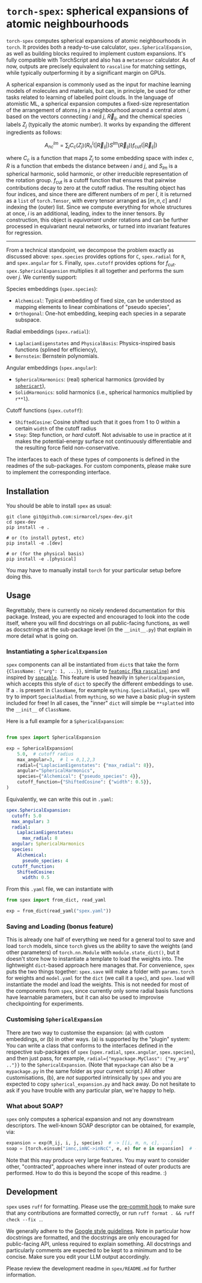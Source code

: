 # `torch-spex`: spherical expansions of atomic neighbourhoods

`torch-spex` computes spherical expansions of atomic neighbourhoods in `torch`. It provides both a ready-to-use calculator, `spex.SphericalExpansion`, as well as building blocks required to implement custom expansions. It's fully compatible with TorchScript and also has a `metatensor` calculator. As of now, outputs are precisely equivalent to `rascaline` for matching settings, while typically outperforming it by a significant margin on GPUs.

A spherical expansion is commonly used as the input for machine learning models of molecules and materials, but can, in principle, be used for other tasks related to learning of labelled point clouds. In the language of atomistic ML, a spherical expansion computes a fixed-size representation of the arrangement of atoms $j$ in a neighbourhood around a central atom $i$, based on the vectors connecting $i$ and $j$, $\vec R_{ij}$, and the chemical species labels $Z_j$ (typically the atomic number). It works by expanding the different ingredients as follows:

```math
A^{lm}_{nc} = \sum_j C_c(Z_j) \left( R^l_n(|\vec R_{ij}|) S^{lm}(\vec R_{ij}) \right) f_{\text{cut}}(|\vec R_{ij}|)
```

where $C_c$ is a function that maps $Z_j$ to some embedding space with index $c$, $R$ is a function that embeds the distance between $i$ and $j$, and $S_{lm}$ is a spherical harmonic, solid harmonic, or other irreducible representation of the rotation group. $f_{\text{cut}}$ is a cutoff function that ensures that pairwise contributions decay to zero at the cutoff radius. The resulting object has four indices, and since there are different numbers of $m$ per $l$, it is returned as a `list` of `torch.Tensor`, with every tensor arranged as $[m, n, c]$ and $l$ indexing the (outer) list. Since we compute everything for whole structures at once, $i$ is an additional, leading, index to the inner tensors. By construction, this object is *equivariant* under rotations and can be further processed in equivariant neural networks, or turned into invariant features for regression.

***

From a technical standpoint, we decompose the problem exactly as discussed above: `spex.species` provides options for `C`, `spex.radial` for `R`, and `spex.angular` for `S`. Finally, `spex.cutoff` provides options for $f_{\text{cut}}$. `spex.SphericalExpansion` multiplies it all together and performs the sum over $j$. We currently support:

Species embeddings (`spex.species`):

- `Alchemical`: Typical embedding of fixed size, can be understood as mapping elements to linear combinations of "pseudo species",
- `Orthogonal`: One-hot embedding, keeping each species in a separate subspace.


Radial embeddings (`spex.radial`):

- `LaplacianEigenstates` and `PhysicalBasis`: Physics-inspired basis functions (splined for efficiency),
- `Bernstein`: Bernstein polynomials.

Angular embeddings (`spex.angular`):

- `SphericalHarmonics`: (real) spherical harmonics (provided by [`sphericart`](https://github.com/lab-cosmo/sphericart/)),
- `SolidHarmonics`: solid harmonics (i.e., spherical harmonics multiplied by `r**l`).


Cutoff functions (`spex.cutoff`):

- `ShiftedCosine`: Cosine shifted such that it goes from 1 to 0 within a certain `width` of the cutoff radius
- `Step`: Step function, or *hard* cutoff. Not advisable to use in practice at it makes the potential-energy surface not continuously differentiable and the resulting force field non-conservative.

The interfaces to each of these types of components is defined in the readmes of the sub-packages. For custom components, please make sure to implement the corresponding interface.

## Installation

You should be able to install `spex` as usual:

```
git clone git@github.com:sirmarcel/spex-dev.git
cd spex-dev
pip install -e .

# or (to install pytest, etc)
pip install -e .[dev]

# or (for the physical basis)
pip install -e .[physical]
```

You may have to manually install `torch` for your particular setup before doing this.

## Usage

Regrettably, there is currently no nicely rendered documentation for this package. Instead, you are expected and encouraged to look into the code itself, where you will find docstrings on all public-facing functions, as well as docsctrings at the sub-package level (in the `__init__.py`) that explain in more detail what is going on.

### Instantiating a `SphericalExpansion`

`spex` components can all be instantiated from `dict`s that take the form `{ClassName: {"arg": 1, ...}}`, similar to [`featomic` (fka `rascaline`)](https://github.com/metatensor/featomic) and inspired by [`specable`](https://github.com/sirmarcel/specable). This feature is used heavily in `SphericalExpansion`, which accepts this style of `dict` to specify the different embeddings to use. If a `.` is present in `ClassName`, for example `mything.SpecialRadial`, `spex` will try to import `SpecialRadial` from `mything`, so we have a basic plug-in system included for free! In all cases, the "inner" `dict` will simple be `**splatted` into the `__init__` of `ClassName`.

Here is a full example for a `SphericalExpansion`:

```python

from spex import SphericalExpansion

exp = SphericalExpansion(
    5.0,  # cutoff radius
    max_angular=3,  # l = 0,1,2,3
    radial={"LaplacianEigenstates": {"max_radial": 8}},
    angular="SphericalHarmonics",
    species={"Alchemical": {"pseudo_species": 4}},
    cutoff_function={"ShiftedCosine": {"width": 0.5}},
)

```

Equivalently, we can write this out in `.yaml`:

```yaml
spex.SphericalExpansion:
  cutoff: 5.0
  max_angular: 3
  radial:
    LaplacianEigenstates:
      max_radial: 8
  angular: SphericalHarmonics
  species:
    Alchemical:
      pseudo_species: 4
  cutoff_function:
    ShiftedCosine:
      width: 0.5

```

From this `.yaml` file, we can instantiate with

```python
from spex import from_dict, read_yaml

exp = from_dict(read_yaml("spex.yaml"))
```

### Saving and Loading (bonus feature)

This is already one half of everything we need for a general tool to save and load `torch` models, since `torch` gives us the ability to save the weights (and other parameters) of `torch.nn.Module` with `module.state_dict()`, but it doesn't store how to instantiate a template to load the weights into. The lightweight `dict`-based approach here manages that. For convenience, `spex` puts the two things together: `spex.save` will make a folder with `params.torch` for weights and `model.yaml` for the `dict` (we call it a `spec`), and `spex.load` will instantiate the model and load the weights. This is not needed for most of the components from `spex`, since currently only some radial basis functions have learnable parameters, but it can also be used to improvise checkpointing for experiments.

### Customising `SphericalExpansion`

There are two way to customise the expansion: (a) with custom embeddings, or (b) in other ways. (a) is supported by the "plugin" system: You can write a class that conforms to the interfaces defined in the respective sub-packages of `spex` (`spex.radial`, `spex.angular`, `spex.species`), and then just pass, for example, `radial={"mypackage.MyClass": {"my_arg" .."}}` to the `SphericalExpansion`. (Note that `mypackage` can also be a `mypackage.py` in the same folder as your current script.) All other customisations, (b), are *not* supported intrinsically by `spex` and you are expected to copy `spherical_expansion.py` and hack away. Do not hesitate to ask if you have trouble with any particular plan, we're happy to help.

### What about SOAP?

`spex` only computes a spherical expansion and not any downstream descriptors. The well-known SOAP descriptor can be obtained, for example, via:

```python
expansion = exp(R_ij, i, j, species)  # -> [[i, m, n, c], ...]
soap = [torch.einsum("imnc,imNC->inNcC", e, e) for e in expansion]  # -> [[i, n1, n2, c1, c2], [...], ...]
```

Note that this may produce very large features. You may want to consider other, "contracted", approaches where inner instead of outer products are performed. How to do this is beyond the scope of this readme. :)

## Development

`spex` uses `ruff` for formatting. Please use the [pre-commit hook](https://pre-commit.com) to make sure that any contributions are formatted correctly, or run `ruff format . && ruff check --fix .`.

We generally adhere to the [Google style guidelines](https://google.github.io/styleguide/pyguide.html). Note in particular how docstrings are formatted, and the docstrings are only encouraged for public-facing API, unless required to explain something. All docstrings and particularly comments are expected to be kept to a minimum and to be concise. Make sure you edit your LLM output accordingly.

Please review the development readme in `spex/README.md` for further information.
